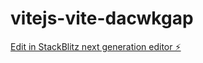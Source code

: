 # vitejs-vite-dacwkgap

[Edit in StackBlitz next generation editor ⚡️](https://stackblitz.com/~/github.com/aktk-lab/vitejs-vite-dacwkgap)